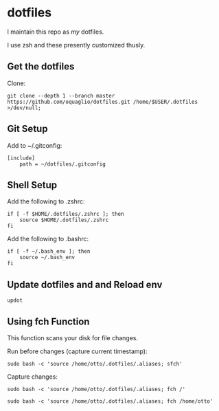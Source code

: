 # dotfiles

I maintain this repo as *my* dotfiles.

I use zsh and these presently customized thusly.

## Get the dotfiles

Clone:

``` SH
git clone --depth 1 --branch master https://github.com/oquaglio/dotfiles.git /home/$USER/.dotfiles >/dev/null;
```

## Git Setup

Add to ~/.gitconfig:

```SH
[include]    
    path = ~/dotfiles/.gitconfig
```

## Shell Setup

Add the following to .zshrc:

``` SH
if [ -f $HOME/.dotfiles/.zshrc ]; then
    source $HOME/.dotfiles/.zshrc
fi
```

Add the following to .bashrc:

``` SH
if [ -f ~/.bash_env ]; then
    source ~/.bash_env
fi
```

## Update dotfiles and and Reload env

```SH
updot
```

## Using fch Function

This function scans your disk for file changes.

Run before changes (capture current timestamp):
``` SH
sudo bash -c 'source /home/otto/.dotfiles/.aliases; sfch'
```

Capture changes:
``` SH
sudo bash -c 'source /home/otto/.dotfiles/.aliases; fch /'
```

``` SH
sudo bash -c 'source /home/otto/.dotfiles/.aliases; fch /home/otto'
```
